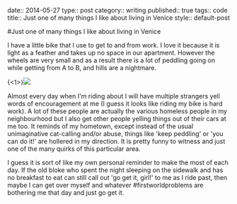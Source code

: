 date:: 2014-05-27
type:: post
category:: writing
published:: true
tags:: code
title:: Just one of many things I like about living in Venice
style:: default-post

#Just one of many things I like about living in Venice

I have a little bike that I use to get to and from work. I love it because it is light as a feather and takes up no space in our apartment. However the wheels are very small and as a result there is a lot of peddling going on while getting from A to B, and hills are a nightmare.

{<1>}![](../img/bike.jpg)

Almost every day when I'm riding about I will have multiple strangers yell words of encouragement at me (I guess it looks like riding my bike is hard work). A lot of these people are actually the various homeless people in my neighbourhood but I also get other people yelling things out of their cars at me too. It reminds of my hometown, except instead of the usual unimaginative cat-calling and/or abuse, things like 'keep peddling' or 'you can do it!' are hollered in my direction. It is pretty funny to witness and just one of the many quirks of this particular area.

I guess it is sort of like my own personal reminder to make the most of each day. If the old bloke who spent the night sleeping on the sidewalk and has no breakfast to eat can still call out 'go get it, girl!' to me as I ride past, then maybe I can get over myself and whatever #firstworldproblems are bothering me that day and just go get it.